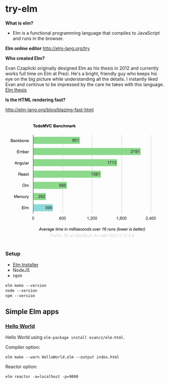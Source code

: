 # try-elm

**What is elm?**
 - Elm is a functional programming language that compiles to JavaScript and runs in the browser.


**Elm online editor**
http://elm-lang.org/try


**Who created Elm?**

Evan Czaplicki originally designed Elm as his thesis in 2012 and currently works full time on Elm at Prezi. He's a bright, friendly guy who keeps his eye on the big picture while understanding all the details. I instantly liked Evan and continue to be impressed by the care he takes with this language. [Elm thesis](http://elm-lang.org/papers/concurrent-frp.pdf)


**Is the HTML rendering fast?**

http://elm-lang.org/blog/blazing-fast-html

![DOM ELM](dom-elm.png)

### Setup

- [Elm Installer](http://elm-lang.org/install)
- NodeJS
- npm

```
elm make --version
node --version
npm --version
```

## Simple Elm apps

### [Hello World](/hello_world)
Hello World using ``elm-package install evancz/elm-html``.

Compiler option:

```
elm make --warn HelloWorld.elm --output index.html
```

Reactor option:

```
elm reactor -a=localhost -p=9000
```
